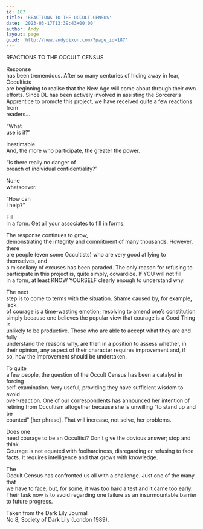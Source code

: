 ```yaml
---
id: 187
title: 'REACTIONS TO THE OCCULT CENSUS'
date: '2023-03-17T13:39:43+00:00'
author: Andy
layout: page
guid: 'http://new.andydixon.com/?page_id=187'
---
```


REACTIONS TO THE OCCULT CENSUS

Response  
has been tremendous. After so many centuries of hiding away in fear, Occultists  
are beginning to realise that the New Age will come about through their own  
efforts. Since DL has been actively involved in assisting the Sorcerer’s  
Apprentice to promote this project, we have received quite a few reactions from  
readers…

“What  
use is it?”

Inestimable.  
And, the more who participate, the greater the power.

“Is there really no danger of  
breach of individual confidentiality?”

None  
whatsoever.

“How can  
I help?”

Fill  
in a form. Get all your associates to fill in forms.

The response continues to grow,  
demonstrating the integrity and commitment of many thousands. However, there  
are people (even some Occultists) who are very good at lying to themselves, and  
a miscellany of excuses has been paraded. The only reason for refusing to  
participate in this project is, quite simply, cowardice. If YOU will not fill  
in a form, at least KNOW YOURSELF clearly enough to understand why.

The next  
step is to come to terms with the situation. Shame caused by, for example, lack  
of courage is a time-wasting emotion; resolving to amend one’s constitution  
simply because one believes the popular view that courage is a Good Thing is  
unlikely to be productive. Those who are able to accept what they are and fully  
understand the reasons why, are then in a position to assess whether, in  
their opinion, any aspect of their character requires improvement and, if  
so, how the improvement should be undertaken.

To quite  
a few people, the question of the Occult Census has been a catalyst in forcing  
self-examination. Very useful, providing they have sufficient wisdom to avoid  
over-reaction. One of our correspondents has announced her intention of  
retiring from Occultism altogether because she is unwilling “to stand up and be  
counted” \[her phrase\]. That will increase, not solve, her problems.

Does one  
need courage to be an Occultist? Don’t give the obvious answer; stop and think.  
Courage is not equated with foolhardiness, disregarding or refusing to face  
facts. It requires intelligence and that grows with knowledge.

The  
Occult Census has confronted us all with a challenge. Just one of the many that  
we have to face, but, for some, it was too hard a test and it came too early.  
Their task now is to avoid regarding one failure as an insurmountable barrier  
to future progress.

Taken from the Dark Lily Journal  
No 8, Society of Dark Lily (London 1989).